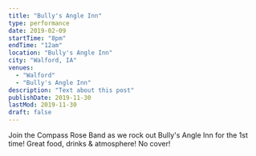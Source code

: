 ```yaml
---
title: "Bully's Angle Inn"
type: performance
date: 2019-02-09
startTime: "8pm"
endTime: "12am"
location: "Bully's Angle Inn"
city: "Walford, IA"
venues:
  - "Walford"
  - "Bully's Angle Inn"
description: "Text about this post"
publishDate: 2019-11-30
lastMod: 2019-11-30
draft: false
---
```


Join the Compass Rose Band as we rock out Bully's Angle Inn for the 1st time! Great food, drinks & atmosphere! No cover!
